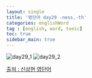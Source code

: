 ```yaml
---
layout: single
title: '영단어 day29 -ness,-th'
categories: englishWord
tag : [english, word, toeic]
toc: true
sidebar_main: true
---
```



![day29_1](https://ingu627.github.io/images/english/day29_1.jpg)
![day29_2](https://ingu627.github.io/images/english/day29_2.jpg)



[출처 : 신상현 영단어](https://www.aladin.co.kr/shop/wproduct.aspx?ItemId=126278788)